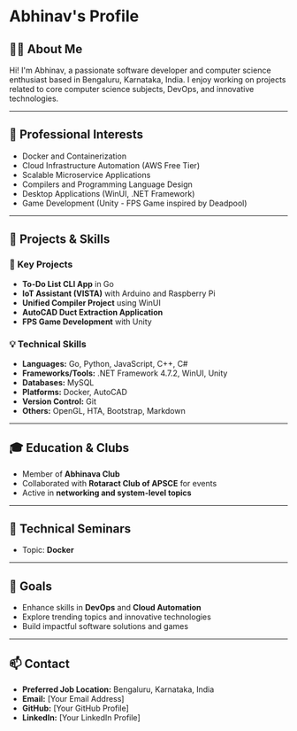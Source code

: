 # Abhinav's Profile

## 👨‍💻 About Me
Hi! I'm Abhinav, a passionate software developer and computer science enthusiast based in Bengaluru, Karnataka, India. I enjoy working on projects related to core computer science subjects, DevOps, and innovative technologies.

---

## 💼 Professional Interests
- Docker and Containerization
- Cloud Infrastructure Automation (AWS Free Tier)
- Scalable Microservice Applications
- Compilers and Programming Language Design
- Desktop Applications (WinUI, .NET Framework)
- Game Development (Unity - FPS Game inspired by Deadpool)

---

## 🚀 Projects & Skills
### 🌟 Key Projects
- **To-Do List CLI App** in Go
- **IoT Assistant (VISTA)** with Arduino and Raspberry Pi
- **Unified Compiler Project** using WinUI
- **AutoCAD Duct Extraction Application**
- **FPS Game Development** with Unity

### 💡 Technical Skills
- **Languages:** Go, Python, JavaScript, C++, C#
- **Frameworks/Tools:** .NET Framework 4.7.2, WinUI, Unity
- **Databases:** MySQL
- **Platforms:** Docker, AutoCAD
- **Version Control:** Git
- **Others:** OpenGL, HTA, Bootstrap, Markdown

---

## 🎓 Education & Clubs
- Member of **Abhinava Club**
- Collaborated with **Rotaract Club of APSCE** for events
- Active in **networking and system-level topics**

---

## 🎤 Technical Seminars
- Topic: **Docker**

---

## 🎯 Goals
- Enhance skills in **DevOps** and **Cloud Automation**
- Explore trending topics and innovative technologies
- Build impactful software solutions and games

---

## 📫 Contact
- **Preferred Job Location:** Bengaluru, Karnataka, India
- **Email:** [Your Email Address]
- **GitHub:** [Your GitHub Profile]
- **LinkedIn:** [Your LinkedIn Profile]
